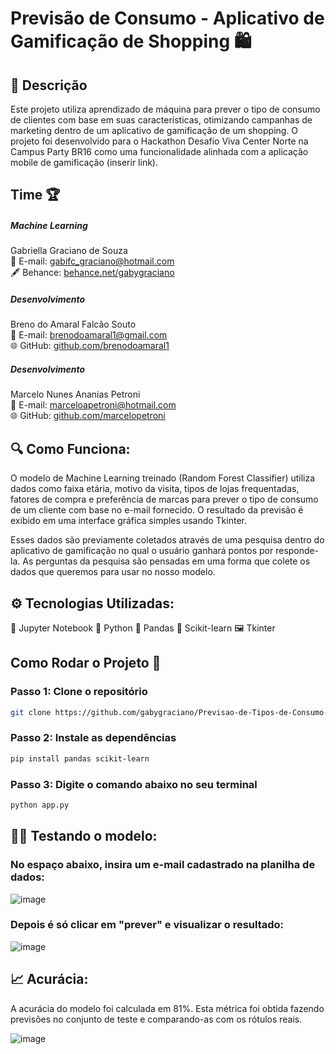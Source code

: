 # Previsão de Consumo - Aplicativo de Gamificação de Shopping 🛍️

## 📝 Descrição
Este projeto utiliza aprendizado de máquina para prever o tipo de consumo de clientes com base em suas características, otimizando campanhas de marketing dentro de um aplicativo de gamificação de um shopping.
O projeto foi desenvolvido para o Hackathon Desafio Viva Center Norte na Campus Party BR16 como uma funcionalidade alinhada com a aplicação mobile de gamificação (inserir link).

## Time 🏆

##### Machine Learning
Gabriella Graciano de Souza<br/>
📧 E-mail: gabifc_graciano@hotmail.com<br/>
🖋️ Behance: [behance.net/gabygraciano](behance.net/gabygraciano)

##### Desenvolvimento
Breno do Amaral Falcão Souto<br/>
📧 E-mail: brenodoamaral1@gmail.com<br/>
🌐 GitHub: [github.com/brenodoamaral1](https://github.com/brenodoamaral1)

##### Desenvolvimento
Marcelo Nunes Ananias Petroni<br/>
📧 E-mail: marceloapetroni@hotmail.com<br/>
🌐 GitHub: [github.com/marcelopetroni](https://github.com/marcelopetroni)


## 🔍 Como Funciona:

O modelo de Machine Learning treinado (Random Forest Classifier) utiliza dados como faixa etária, motivo da visita, tipos de lojas frequentadas, fatores de compra e preferência de marcas para prever o tipo de consumo de um cliente com base no e-mail fornecido. O resultado da previsão é exibido em uma interface gráfica simples usando Tkinter.

Esses dados são previamente coletados através de uma pesquisa dentro do aplicativo de gamificação no qual o usuário ganhará pontos por responde-la. As perguntas da pesquisa são pensadas em uma forma que colete os dados que queremos para usar no nosso modelo.

## ⚙️ Tecnologias Utilizadas:
📙 Jupyter Notebook
🐍 Python
🐼 Pandas
🧠 Scikit-learn
🖼️ Tkinter

## Como Rodar o Projeto 🏃

### Passo 1: Clone o repositório

   ```bash
   git clone https://github.com/gabygraciano/Previsao-de-Tipos-de-Consumo-com-Tkinter-e-Machine-Learning.git
```

### Passo 2: Instale as dependências

  ```bash
 pip install pandas scikit-learn
```

### Passo 3: Digite o comando abaixo no seu terminal

  ```bash
python app.py
```

## 👨‍💻 Testando o modelo:

### No espaço abaixo, insira um e-mail cadastrado na planilha de dados:

![image](https://github.com/user-attachments/assets/55a479a6-ae66-4586-a189-07540edd9d91)

### Depois é só clicar em "prever" e visualizar o resultado:

![image](https://github.com/user-attachments/assets/4a1d479e-f511-4cb0-be83-bad9e0efe300)


## 📈 Acurácia:

A acurácia do modelo foi calculada em 81%. Esta métrica foi obtida fazendo previsões no conjunto de teste e comparando-as com os rótulos reais.

![image](https://github.com/user-attachments/assets/d9a3487b-60e9-4f76-9d09-f94fc0b69213)





